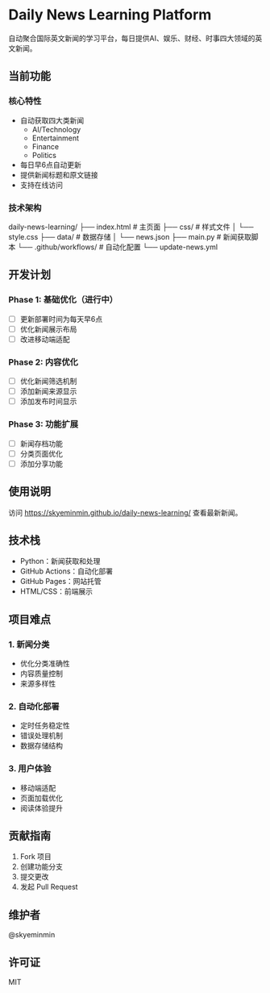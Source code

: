 # Daily News Learning Platform

自动聚合国际英文新闻的学习平台，每日提供AI、娱乐、财经、时事四大领域的英文新闻。

## 当前功能

### 核心特性
- 自动获取四大类新闻
  - AI/Technology
  - Entertainment
  - Finance
  - Politics
- 每日早6点自动更新
- 提供新闻标题和原文链接
- 支持在线访问

### 技术架构
daily-news-learning/ ├── index.html # 主页面 ├── css/ # 样式文件 │ └── style.css
├── data/ # 数据存储 │ └── news.json
├── main.py # 新闻获取脚本 └── .github/workflows/ # 自动化配置 └── update-news.yml

## 开发计划

### Phase 1: 基础优化（进行中）
- [ ] 更新部署时间为每天早6点
- [ ] 优化新闻展示布局
- [ ] 改进移动端适配

### Phase 2: 内容优化
- [ ] 优化新闻筛选机制
- [ ] 添加新闻来源显示
- [ ] 添加发布时间显示

### Phase 3: 功能扩展
- [ ] 新闻存档功能
- [ ] 分类页面优化
- [ ] 添加分享功能

## 使用说明
访问 https://skyeminmin.github.io/daily-news-learning/ 查看最新新闻。

## 技术栈
- Python：新闻获取和处理
- GitHub Actions：自动化部署
- GitHub Pages：网站托管
- HTML/CSS：前端展示

## 项目难点

### 1. 新闻分类
- 优化分类准确性
- 内容质量控制
- 来源多样性

### 2. 自动化部署
- 定时任务稳定性
- 错误处理机制
- 数据存储结构

### 3. 用户体验
- 移动端适配
- 页面加载优化
- 阅读体验提升

## 贡献指南
1. Fork 项目
2. 创建功能分支
3. 提交更改
4. 发起 Pull Request

## 维护者
@skyeminmin

## 许可证
MIT

